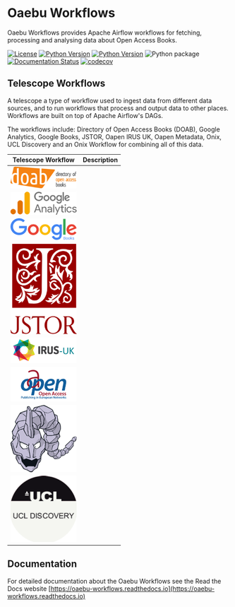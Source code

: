 # Oaebu Workflows

Oaebu Workflows provides Apache Airflow workflows for fetching, processing and analysing data about Open Access Books.

[![License](https://img.shields.io/badge/License-Apache%202.0-blue.svg)](https://opensource.org/licenses/Apache-2.0)
[![Python Version](https://img.shields.io/badge/python-3.7-blue)](https://img.shields.io/badge/python-3.7-blue)
[![Python Version](https://img.shields.io/badge/python-3.8-blue)](https://img.shields.io/badge/python-3.8-blue)
![Python package](https://github.com/The-Academic-Observatory/oaebu-workflows/workflows/Unit%20Tests/badge.svg)
[![Documentation Status](https://readthedocs.org/projects/oaebu-workflows/badge/?version=latest)](https://oaebu-workflows.readthedocs.io/en/latest/?badge=latest)
[![codecov](https://codecov.io/gh/The-Academic-Observatory/oaebu-workflows/branch/develop/graph/badge.svg?token=YEB00O777L)](https://codecov.io/gh/The-Academic-Observatory/oaebu-workflows)

## Telescope Workflows
A telescope a type of workflow used to ingest data from different data sources, and to run workflows that process and
output data to other places. Workflows are built on top of Apache Airflow's DAGs.

The workflows include: Directory of Open Access Books (DOAB), Google Analytics, Google Books, JSTOR, Oapen IRUS UK,
Oapen Metadata, Onix, UCL Discovery and an Onix Workflow for combining all of this data.

| Telescope Workflow  | Description |
| ------------- | ------------- |
| <img src="docs/logos/doab.png" alt="Directory of Open Access Books (DOAB)" width="150" /> |   |
| <img src="docs/logos/google_analytics.svg" alt="Google Analytics" width="150" /> |   |
| <img src="docs/logos/google_books.svg" alt="Google Books" width="150" /> |   |
| <img src="docs/logos/jstor.svg" alt="JSTOR" width="150" /> |   |
| <img src="docs/logos/oapen_irus_uk.png" alt="Oapen IRUS UK" width="150" /> |   |
| <img src="docs/logos/oapen.png" alt="Oapen Metadata" width="150" /> |   |
| <img src="docs/logos/onix.svg" alt="Onix" width="150" /> |   |
| <img src="docs/logos/ucl_discovery.png" alt="UCL Discovery" width="150" /> |   |

## Documentation
For detailed documentation about the Oaebu Workflows see the Read the Docs website [https://oaebu-workflows.readthedocs.io](https://oaebu-workflows.readthedocs.io)

